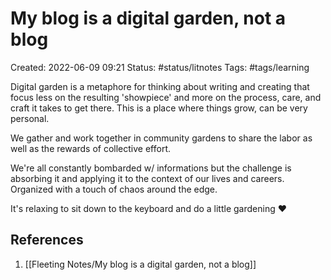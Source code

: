 # My blog is a digital garden, not a blog
Created: 2022-06-09 09:21
Status: #status/litnotes 
Tags: #tags/learning 

Digital garden is a metaphore for thinking about writing and creating that focus less on the resulting 'showpiece' and more on the process, care, and craft it takes to get there. This is a place where things grow, can be very personal.

We gather and work together in community gardens to share the labor as well as the rewards of collective effort. 

We're all constantly bombarded w/ informations but the challenge is absorbing it and applying it to the context of our lives and careers. Organized with a touch of chaos around the edge. 

It's relaxing to sit down to the keyboard and do a little gardening ❤️

## References
1. [[Fleeting Notes/My blog is a digital garden, not a blog]]